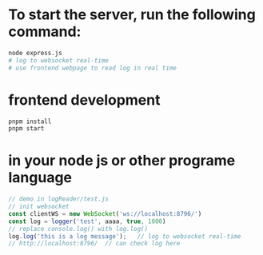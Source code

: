 # To start the server, run the following command:
```bash
node express.js
# log to websocket real-time
# use frontend webpage to read log in real time

```

# frontend development
```bash
pnpm install
pnpm start
```

# in your node js or other programe language
```js 
// demo in logReader/test.js
// init websocket 
const clientWS = new WebSocket('ws://localhost:8796/')
const log = logger('test', aaaa, true, 1000)
// replace console.log() with log.log()
log.log('this is a log message');   // log to websocket real-time 
// http://localhost:8796/  // can check log here 
```